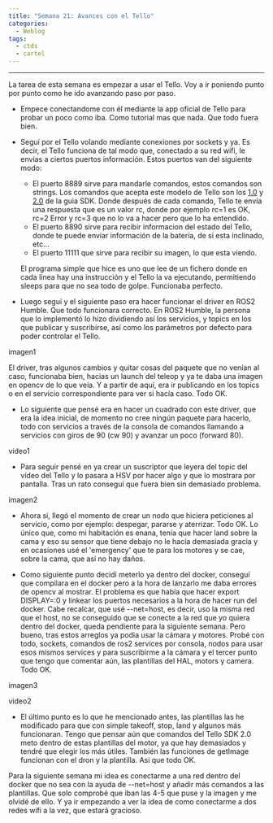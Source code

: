 ```yaml
---
title: "Semana 21: Avances con el Tello"
categories:
  - Weblog
tags:
  - ctds
  - cartel
---
```


---

La tarea de esta semana es empezar a usar el Tello. Voy a ir poniendo punto por punto como he ido avanzando paso por paso.

- Empece conectandome con él mediante la app oficial de Tello para probar un poco como iba. Como tutorial mas que nada. Que todo fuera bien.

- Seguí por el Tello volando mediante conexiones por sockets y ya. Es decir, el Tello funciona de tal modo que, conectado a su red wifi, le envias a ciertos puertos información. Estos puertos van del siguiente modo:

    - El puerto 8889 sirve para mandarle comandos, estos comandos son strings. Los comandos que acepta este modelo de Tello son los [1.0](https://dl-cdn.ryzerobotics.com/downloads/tello/0228/Tello+SDK+Readme.pdf) y [2.0](https://dl-cdn.ryzerobotics.com/downloads/Tello/Tello%20SDK%202.0%20User%20Guide.pdf) de la guia SDK. Donde después de cada comando, Tello te envía una respuesta que es un valor rc, donde por ejemplo rc=1 es OK, rc=2 Error y rc=3 que no lo va a hacer pero que lo ha entendido.
    - El puerto 8890 sirve para recibir informacion del estado del Tello, donde te puede enviar información de la batería, de si esta inclinado, etc...
    - El puerto 11111 que sirve para recibir su imagen, lo que esta viendo.

    El programa simple que hice es uno que lee de un fichero donde en cada linea hay una instrucción y el Tello la va ejecutando, permitiendo sleeps para que no sea todo de golpe. Funcionaba perfecto.

- Luego seguí y el siguiente paso era hacer funcionar el driver en ROS2 Humble. Que todo funcionara correcto. En ROS2 Humble, la persona que lo implementó lo hizo dividiendo así los servicios, y topics en los que publicar y suscribirse, así como los parámetros por defecto para poder controlar el Tello.

imagen1

El driver, tras algunos cambios y quitar cosas del paquete que no venían al caso, funcionaba bien, hacias un launch del teleop y ya te daba una imagen en opencv de lo que veía. Y a partir de aquí, era ir publicando en los topics o en el servicio correspondiente para ver si hacía caso. Todo OK.

- Lo siguiente que pensé era en hacer un cuadrado con este driver, que era la idea inicial, de momento no cree ningún paquete para hacerlo, todo con servicios a través de la consola de comandos llamando a servicios con giros de 90 (cw 90) y avanzar un poco (forward 80).

video1

- Para seguir pensé en ya crear un suscriptor que leyera del topic del vídeo del Tello y lo pasara a HSV por hacer algo y que lo mostrara por pantalla. Tras un rato conseguí que fuera bien sin demasiado problema.

imagen2

- Ahora sí, llegó el momento de crear un nodo que hiciera peticiones al servicio, como por ejemplo: despegar, pararse y aterrizar. Todo OK. Lo único que, como mi habitación es enana, tenía que hacer land sobre la cama y eso su sensor que tiene debajo no le hacía demasiada gracia y en ocasiones usé el 'emergency' que te para los motores y se cae, sobre la cama, que así no hay daños.

- Como siguiente punto decidí meterlo ya dentro del docker, conseguí que compilara en el docker pero a la hora de lanzarlo me daba errores de opencv al mostrar. El problema es que había que hacer export DISPLAY=:0 y linkear los puertos necesarios a la hora de hacer run del docker. Cabe recalcar, que usé --net=host, es decir, uso la misma red que el host, no se conseguido que se conecte a la red que yo quiera dentro del docker, queda pendiente para la siguiente semana. Pero bueno, tras estos arreglos ya podia usar la cámara y motores. Probé con todo, sockets,  comandos de ros2 services por consola, nodos para usar esos mismos services y para suscribirme a la cámara y el tercer punto que tengo que comentar aún, las plantillas del HAL, motors y camera. Todo OK.

imagen3

video2

- El último punto es lo que he mencionado antes, las plantillas las he modificado para que con simple takeoff, stop, land y algunos más funcionaran. Tengo que pensar aún que comandos del Tello SDK 2.0 meto dentro de estas plantillas del motor, ya que hay demasiados y tendré que elegir los más útiles. También las funciones de getImage funcionan con el dron y la plantilla. Asi que todo OK.

Para la siguiente semana mi idea es conectarme a una red dentro del docker que no sea con la ayuda de --net=host y añadir más comandos a las plantillas. Que solo comprobé que iban las 4-5 que puse y la imagen y me olvidé de ello. Y ya ir empezando a ver la idea de como conectarme a dos redes wifi a la vez, que estará gracioso.